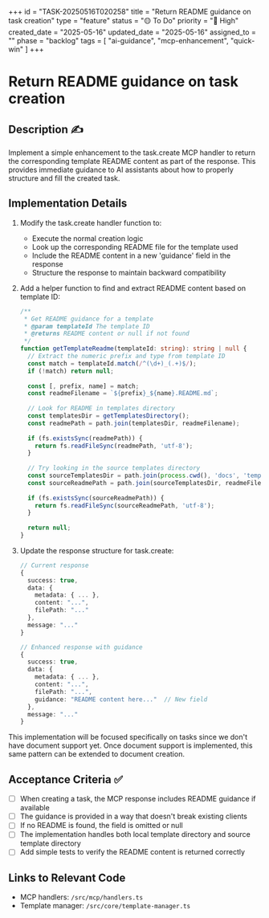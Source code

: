+++
id = "TASK-20250516T020258"
title = "Return README guidance on task creation"
type = "feature"
status = "🟡 To Do"
priority = "🔼 High"
created_date = "2025-05-16"
updated_date = "2025-05-16"
assigned_to = ""
phase = "backlog"
tags = [ "ai-guidance", "mcp-enhancement", "quick-win" ]
+++

# Return README guidance on task creation

## Description ✍️

Implement a simple enhancement to the task.create MCP handler to return the corresponding template README content as part of the response. This provides immediate guidance to AI assistants about how to properly structure and fill the created task.

## Implementation Details

1. Modify the task.create handler function to:
   - Execute the normal creation logic
   - Look up the corresponding README file for the template used
   - Include the README content in a new 'guidance' field in the response
   - Structure the response to maintain backward compatibility

2. Add a helper function to find and extract README content based on template ID:
   ```typescript
   /**
    * Get README guidance for a template
    * @param templateId The template ID
    * @returns README content or null if not found
    */
   function getTemplateReadme(templateId: string): string | null {
     // Extract the numeric prefix and type from template ID
     const match = templateId.match(/^(\d+)_(.+)$/);
     if (!match) return null;
     
     const [, prefix, name] = match;
     const readmeFilename = `${prefix}_${name}.README.md`;
     
     // Look for README in templates directory
     const templatesDir = getTemplatesDirectory();
     const readmePath = path.join(templatesDir, readmeFilename);
     
     if (fs.existsSync(readmePath)) {
       return fs.readFileSync(readmePath, 'utf-8');
     }
     
     // Try looking in the source templates directory
     const sourceTemplatesDir = path.join(process.cwd(), 'docs', 'templates');
     const sourceReadmePath = path.join(sourceTemplatesDir, readmeFilename);
     
     if (fs.existsSync(sourceReadmePath)) {
       return fs.readFileSync(sourceReadmePath, 'utf-8');
     }
     
     return null;
   }
   ```

3. Update the response structure for task.create:
   ```typescript
   // Current response
   {
     success: true,
     data: {
       metadata: { ... },
       content: "...",
       filePath: "..."
     },
     message: "..."
   }
   
   // Enhanced response with guidance
   {
     success: true,
     data: {
       metadata: { ... },
       content: "...",
       filePath: "...",
       guidance: "README content here..."  // New field
     },
     message: "..."
   }
   ```

This implementation will be focused specifically on tasks since we don't have document support yet. Once document support is implemented, this same pattern can be extended to document creation.

## Acceptance Criteria ✅

- [ ] When creating a task, the MCP response includes README guidance if available
- [ ] The guidance is provided in a way that doesn't break existing clients
- [ ] If no README is found, the field is omitted or null
- [ ] The implementation handles both local template directory and source template directory
- [ ] Add simple tests to verify the README content is returned correctly

## Links to Relevant Code

- MCP handlers: `/src/mcp/handlers.ts`
- Template manager: `/src/core/template-manager.ts`
